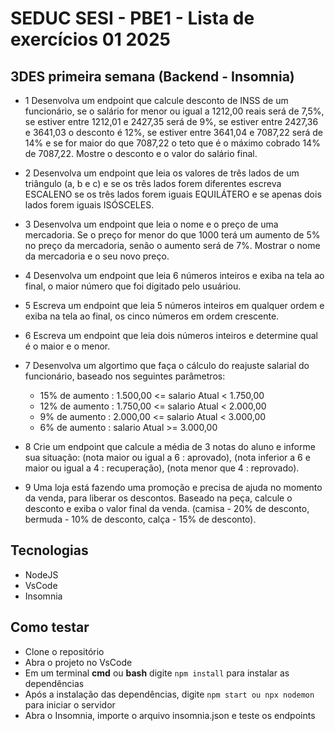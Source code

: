 # SEDUC SESI - PBE1 - Lista de exercícios 01 2025
## 3DES primeira semana (Backend - Insomnia)
- 1 Desenvolva um endpoint que calcule desconto de INSS de um funcionário, se o salário for menor ou igual a 1212,00 reais será de 7,5%, se estiver entre 1212,01 e 2427,35 será de 9%, se estiver entre 2427,36 e 3641,03 o desconto é 12%, se estiver entre 3641,04 e 7087,22 será de 14% e se for maior do que 7087,22 o teto que é o máximo cobrado 14% de 7087,22. Mostre o desconto e o valor do salário final.

- 2 Desenvolva um endpoint que leia os valores de três lados de um triângulo (a, b e c) e se os três lados forem diferentes escreva ESCALENO se os três lados forem iguais EQUILÁTERO e se apenas dois lados forem iguais ISÓSCELES.

- 3 Desenvolva um endpoint que leia o nome e o preço de uma mercadoria. Se o preço for menor do que 1000 terá um aumento de 5% no preço da mercadoria, senão o aumento será de 7%. Mostrar o nome da mercadoria e o seu novo preço.

- 4 Desenvolva um endpoint que leia 6 números inteiros e exiba na tela ao final, o maior número que foi digitado pelo usuáriou.

- 5 Escreva um endpoint que leia 5 números inteiros em qualquer ordem e exiba na tela ao final, os cinco números em ordem crescente.

- 6 Escreva um endpoint que leia dois números inteiros e determine qual é o maior e o menor.

- 7 Desenvolva um algortimo que faça o cálculo do reajuste salarial do funcionário, baseado nos seguintes parâmetros:

    - 15% de aumento : 1.500,00 <= salario Atual < 1.750,00
    - 12% de aumento : 1.750,00 <= salario Atual < 2.000,00
    - 9% de aumento : 2.000,00 <= salario Atual < 3.000,00
    - 6% de aumento : salario Atual >= 3.000,00
- 8 Crie um endpoint que calcule a média de 3 notas do aluno e informe sua situação: (nota maior ou igual a 6 : aprovado), (nota inferior a 6 e maior ou igual a 4 : recuperação), (nota menor que 4 : reprovado).

- 9 Uma loja está fazendo uma promoção e precisa de ajuda no momento da venda, para liberar os descontos. Baseado na peça, calcule o desconto e exiba o valor final da venda. (camisa - 20% de desconto, bermuda - 10% de desconto, calça - 15% de desconto).

## Tecnologias
- NodeJS
- VsCode
- Insomnia

## Como testar
- Clone o repositório
- Abra o projeto no VsCode
- Em um terminal **cmd** ou **bash** digite `npm install` para instalar as dependências
- Após a instalação das dependências, digite `npm start ou npx nodemon` para iniciar o servidor
- Abra o Insomnia, importe o arquivo insomnia.json e teste os endpoints